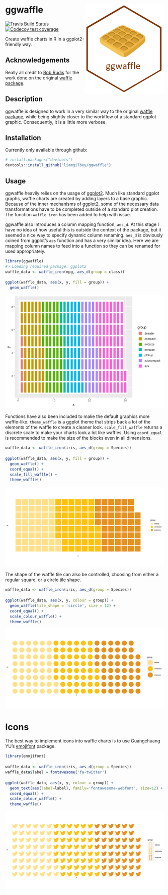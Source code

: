 
<!-- README.md is generated from README.Rmd. Please edit that file -->

# ggwaffle <img src="man/figures/logo.png" align="right" width=250/>

<!-- badges: start -->

[![Travis Build
Status](https://travis-ci.org/liamgilbey/ggwaffle.svg?branch=master)](https://travis-ci.org/liamgilbey/ggwaffle)
[![Codecov test
coverage](https://codecov.io/gh/liamgilbey/ggwaffle/branch/master/graph/badge.svg)](https://app.codecov.io/gh/liamgilbey/ggwaffle?branch=master)
<!-- badges: end -->

Create waffle charts in R in a ggplot2-friendly way.

## Acknowledgements

Really all credit to [Bob Rudis](https://github.com/hrbrmstr) for the
work done on the original [waffle
package](https://github.com/hrbrmstr/waffle).

## Description

ggwaffle is designed to work in a very similar way to the original
[waffle package](https://github.com/hrbrmstr/waffle), while being
slightly closer to the workflow of a standard ggplot graphic.
Consequently, it is a little more verbose.

## Installation

Currently only available through github:

``` r
# install.packages("devtools")
devtools::install_github("liamgilbey/ggwaffle")
```

## Usage

ggwaffle heavily relies on the usage of
[ggplot2](https://github.com/tidyverse/ggplot2). Much like standard
ggplot graphs, waffle charts are created by adding layers to a base
graphic. Because of the inner mechanisms of ggplot2, some of the
necessary data transformations have to be completed outside of a
standard plot creation. The function `waffle_iron` has been added to
help with issue.

ggwaffle also introduces a column mapping function, `aes_d`. At this
stage I have no idea of how useful this is outside the context of the
package, but it seemed a nice way to specify dynamic column renaming.
`aes_d` is obviously coined from ggplot’s `aes` function and has a very
similar idea. Here we are mapping column names to feed into a function
so they can be renamed for used appropriately.

``` r
library(ggwaffle)
#> Loading required package: ggplot2
waffle_data <- waffle_iron(mpg, aes_d(group = class))

ggplot(waffle_data, aes(x, y, fill = group)) + 
  geom_waffle()
```

![](man/figures/README-unnamed-chunk-2-1.png)<!-- -->

Functions have also been included to make the default graphics more
waffle-like. `theme_waffle` is a ggplot theme that strips back a lot of
the elements of the waffle to create a cleaner look. `scale_fill_waffle`
returns a discrete scale to make your charts look a lot like waffles.
Using `coord_equal` is recommended to make the size of the blocks even
in all dimensions.

``` r
waffle_data <- waffle_iron(iris, aes_d(group = Species))

ggplot(waffle_data, aes(x, y, fill = group)) + 
  geom_waffle() + 
  coord_equal() + 
  scale_fill_waffle() + 
  theme_waffle()
```

![](man/figures/README-unnamed-chunk-3-1.png)<!-- -->

The shape of the waffle tile can also be controlled, choosing from
either a regular square, or a circle tile shape.

``` r
waffle_data <- waffle_iron(iris, aes_d(group = Species))

ggplot(waffle_data, aes(x, y, colour = group)) + 
  geom_waffle(tile_shape = 'circle', size = 12) + 
  coord_equal() + 
  scale_colour_waffle() + 
  theme_waffle()
```

![](man/figures/README-unnamed-chunk-4-1.png)<!-- -->

# Icons

The best way to implement icons into waffle charts is to use Guangchuang
YU’s
[emojifont](https://cran.r-project.org/web/packages/emojifont/vignettes/emojifont.html)
package.

``` r
library(emojifont)  

waffle_data <- waffle_iron(iris, aes_d(group = Species)) 
waffle_data$label = fontawesome('fa-twitter')

ggplot(waffle_data, aes(x, y, colour = group)) + 
  geom_text(aes(label=label), family='fontawesome-webfont', size=12) +
  coord_equal() + 
  scale_colour_waffle() + 
  theme_waffle()  
```

![](man/figures/README-unnamed-chunk-5-1.png)<!-- -->
